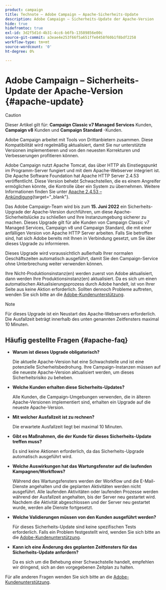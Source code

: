```yaml
---
product: campaign
title: Technote – Adobe Campaign – Apache-Sicherheits-Update
description: Adobe Campaign – Sicherheits-Update der Apache-Version
hide: true
hidefromtoc: true
exl-id: 3d2f5d1d-4b31-4cc6-b6fb-13589856e00c
source-git-commit: a3eae4e253f66f5a651ffe0458f60b1f8bdf2258
workflow-type: tm+mt
source-wordcount: '0'
ht-degree: 0%

---
```


# Adobe Campaign – Sicherheits-Update der Apache-Version {#apache-update}

>[!CAUTION]
>Dieser Artikel gilt für: **Campaign Classic v7 Managed Services** Kunden, **Campaign v8** Kunden und **Campaign Standard** -Kunden.

Adobe Campaign arbeitet mit Tools von Drittanbietern zusammen. Diese Kompatibilität wird regelmäßig aktualisiert, damit Sie nur unterstützte Versionen implementieren und von den neuesten Korrekturen und Verbesserungen profitieren können.

Adobe Campaign nutzt Apache Tomcat, das über HTTP als Einstiegspunkt im Programm-Server fungiert und mit dem Apache-Webserver integriert ist. Die Apache Software Foundation hat Apache HTTP Server 2.4.53 veröffentlicht. Diese Version behebt Schwachstellen, die es einem Angreifer ermöglichen könnte, die Kontrolle über ein System zu übernehmen. Weitere Informationen finden Sie unter [Apache 2.4.53 – Ankündigung](https://downloads.apache.org/httpd/Announcement2.4.html){target=&quot;_blank&quot;}.

Das Adobe Campaign-Team wird bis zum **15. Juni 2022** ein Sicherheits-Upgrade der Apache-Version durchführen, um diese Apache-Sicherheitslücke zu schließen und Ihre Instanzumgebung sicherer zu machen. Dieses Upgrade gilt für alle Kunden von Campaign Classic v7 Managed Services, Campaign v8 und Campaign Standard, die mit einer anfälligen Version von Apache HTTP Server arbeiten. Falls Sie betroffen sind, hat sich Adobe bereits mit Ihnen in Verbindung gesetzt, um Sie über dieses Upgrade zu informieren.

Dieses Upgrade wird voraussichtlich außerhalb Ihrer normalen Geschäftszeiten automatisch ausgeführt, damit Sie den Campaign-Service ohne Unterbrechung weiter verwenden können.

Ihre Nicht-Produktionsinstanz(en) werden zuerst von Adobe aktualisiert, dann werden Ihre Produktionsinstanz(en) aktualisiert. Da es sich um einen automatischen Aktualisierungsprozess durch Adobe handelt, ist von Ihrer Seite aus keine Aktion erforderlich. Sollten dennoch Probleme auftreten, wenden Sie sich bitte an die [Adobe-Kundenunterstützung](https://experienceleague.adobe.com/?support-solution=Campaign#support).


>[!NOTE]
>Für dieses Upgrade ist ein Neustart des Apache-Webservers erforderlich. Die Ausfallzeit beträgt innerhalb des unten genannten Zeitfensters maximal 10 Minuten.

## Häufig gestellte Fragen {#apache-faq}

* **Warum ist dieses Upgrade obligatorisch?**

   Die aktuelle Apache-Version hat eine Schwachstelle und ist eine potenzielle Sicherheitsbedrohung. Ihre Campaign-Instanzen müssen auf die neueste Apache-Version aktualisiert werden, um dieses Sicherheitsrisiko zu beheben.

* **Welche Kunden erhalten diese Sicherheits-Updates?**

   Alle Kunden, die Campaign-Umgebungen verwenden, die in älteren Apache-Versionen implementiert sind, erhalten ein Upgrade auf die neueste Apache-Version.

* **Mit welcher Ausfallzeit ist zu rechnen?**

   Die erwartete Ausfallzeit liegt bei maximal 10 Minuten.

* **Gibt es Maßnahmen, die der Kunde für dieses Sicherheits-Update treffen muss?**

   Es sind keine Aktionen erforderlich, da das Sicherheits-Upgrade automatisch ausgeführt wird.

* **Welche Auswirkungen hat das Wartungsfenster auf die laufenden Kampagnen/Workflows?**

   Während des Wartungsfensters werden der Workflow und die E-Mail-Dienste angehalten und die geplanten Aktivitäten werden nicht ausgeführt. Alle laufenden Aktivitäten oder laufenden Prozesse werden während der Ausfallzeit angehalten, bis der Server neu gestartet wird. Nachdem die Aktivität abgeschlossen und der Server neu gestartet wurde, werden alle Dienste fortgesetzt.

* **Welche Validierungen müssen von den Kunden ausgeführt werden?**

   Für dieses Sicherheits-Update sind keine spezifischen Tests erforderlich. Falls ein Problem festgestellt wird, wenden Sie sich bitte an die [Adobe-Kundenunterstützung](https://experienceleague.adobe.com/?support-solution=Campaign#support).


* **Kann ich eine Änderung des geplanten Zeitfensters für das Sicherheits-Update anfordern?**

   Da es sich um die Behebung einer Schwachstelle handelt, empfehlen wir dringend, sich an den vorgegebenen Zeitplan zu halten.


Für alle anderen Fragen wenden Sie sich bitte an die [Adobe-Kundenunterstützung](https://experienceleague.adobe.com/?support-solution=Campaign#support).
